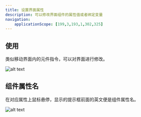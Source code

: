 ```yaml
---
title: 设置界面属性
description: 可以修改界面组件的属性值或者绑定变量
navigation:
    applicationScope: [199,3,193,1,302,325]
---
```


## 使用

类似移动界面内的元件指令，可以对界面进行修改。

![alt text](https://cdn.gcw.wiki.wiki/gcw/image/zh_hans/commands/interface/setbuttonfocus/image.png)

## 组件属性名

在对应属性上鼠标悬停，显示的提示框前面的英文便是组件属性名。

![alt text](https://cdn.gcw.wiki.wiki/gcw/image/zh_hans/commands/interface/setbuttonfocus/image-1.png)
